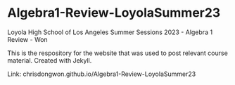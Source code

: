 # Algebra1-Review-LoyolaSummer23
Loyola High School of Los Angeles Summer Sessions 2023 - Algebra 1 Review - Won

This is the respository for the website that was used to post relevant course material. Created with Jekyll.

Link: chrisdongwon.github.io/Algebra1-Review-LoyolaSummer23
